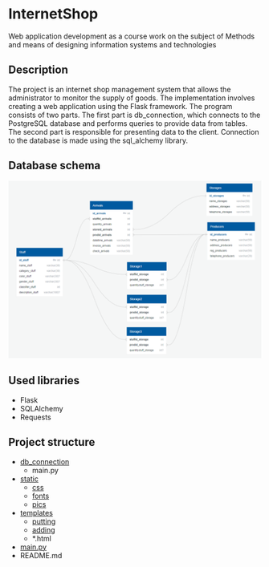 # InternetShop

Web application development as a course work on the subject of Methods and means of designing information systems and technologies

## Description

The project is an internet shop management system that allows the administrator to monitor the supply of goods. The implementation involves creating a web application using the Flask framework. The program consists of two parts. The first part is db_connection, which connects to the PostgreSQL database and performs queries to provide data from tables. The second part is responsible for presenting data to the client. Connection to the database is made using the sql_alchemy library.


## Database schema

![database_schema](misc/images/database_schema.png)


## Used libraries

- Flask
- SQLAlchemy
- Requests

## Project structure

- [db_connection](https://github.com/filka657/InternetShop/tree/develop/db_connection)
  - main.py 
- [static](https://github.com/filka657/InternetShop/tree/develop/static)
  - [css](https://github.com/filka657/InternetShop/tree/develop/static/css)
  - [fonts](https://github.com/filka657/InternetShop/tree/develop/static/fonts)
  - [pics](https://github.com/filka657/InternetShop/tree/develop/static/pics)
- [templates](https://github.com/filka657/InternetShop/tree/develop/templates)
  - [putting](https://github.com/filka657/InternetShop/tree/develop/templates/putting)
  - [adding](https://github.com/filka657/InternetShop/tree/develop/templates/adding)
  - *.html 
- [main.py](https://github.com/filka657/InternetShop/blob/develop/main.py)
- README.md
